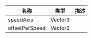| 名称 | 类型 | 描述 |
| ----------- | ----------- | ----------- |
| speedAxis | Vector3 |  |
| offsetPerSpeed | Vector2 |  |
